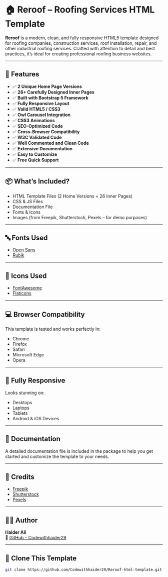 # 🏠 Reroof – Roofing Services HTML Template

**Reroof** is a modern, clean, and fully responsive HTML5 template designed for roofing companies, construction services, roof installation, repair, and other industrial roofing services. Crafted with attention to detail and best practices, it’s ideal for creating professional roofing business websites.

---

## 🚀 Features

- ✅ **2 Unique Home Page Versions**
- ✅ **26+ Carefully Designed Inner Pages**
- ✅ **Built with Bootstrap 5 Framework**
- ✅ **Fully Responsive Layout**
- ✅ **Valid HTML5 / CSS3**
- ✅ **Owl Carousel Integration**
- ✅ **CSS3 Animations**
- ✅ **SEO-Optimized Code**
- ✅ **Cross-Browser Compatibility**
- ✅ **W3C Validated Code**
- ✅ **Well Commented and Clean Code**
- ✅ **Extensive Documentation**
- ✅ **Easy to Customize**
- ✅ **Free Quick Support**

---

## 📦 What’s Included?

- HTML Template Files (2 Home Versions + 26 Inner Pages)
- CSS & JS Files
- Documentation File
- Fonts & Icons
- Images (from Freepik, Shutterstock, Pexels – for demo purposes)

---

## 🔤 Fonts Used

- [Open Sans](https://fonts.google.com/specimen/Open+Sans)
- [Rubik](https://fonts.google.com/specimen/Rubik)

---

## 🔧 Icons Used

- [FontAwesome](https://fontawesome.com/)
- [Flaticons](https://www.flaticon.com/)

---

## 💻 Browser Compatibility

This template is tested and works perfectly in:
- Chrome
- Firefox
- Safari
- Microsoft Edge
- Opera

---

## 📱 Fully Responsive

Looks stunning on:
- Desktops
- Laptops
- Tablets
- Android & iOS Devices

---

## 📖 Documentation

A detailed documentation file is included in the package to help you get started and customize the template to your needs.

---

## 🧠 Credits

- [Freepik](https://www.freepik.com/)
- [Shutterstock](https://www.shutterstock.com/)
- [Pexels](https://www.pexels.com/)

---

## 👨‍💻 Author

**Haider Ali**  
🔗 [GitHub – Codewithhaider29](https://github.com/Codewithhaider29)

---

## 📂 Clone This Template

```bash
git clone https://github.com/Codewithhaider29/Reroof-html-template.git
